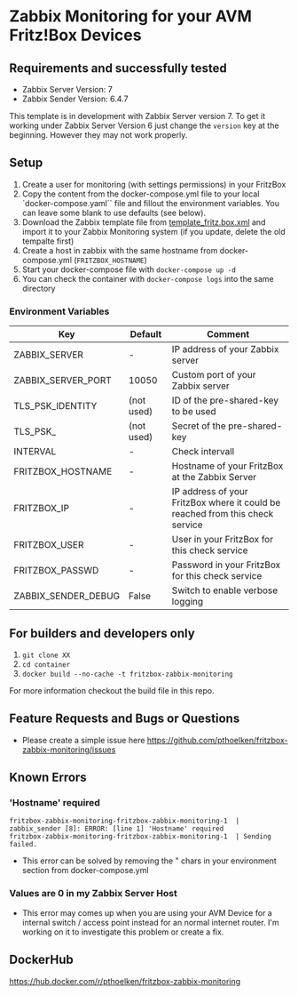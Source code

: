 # Zabbix Monitoring for your AVM Fritz!Box Devices
## Requirements and successfully tested
- Zabbix Server Version: 7
- Zabbix Sender Version: 6.4.7

This template is in development with Zabbix Server version 7. To get it working under Zabbix Server Version 6 just change the `version` key at the beginning. However they may not work properly.

## Setup
1. Create a user for monitoring (with settings permissions) in your FritzBox
1. Copy the content from the docker-compose.yml file to your local `docker-compose.yaml`` file and fillout the environment variables. You can leave some blank to use defaults (see below).
1. Download the Zabbix template file from [template_fritz.box.xml](https://github.com/pthoelken/fritzbox-zabbix-monitoring/blob/master/templates) and import it to your Zabbix Monitoring system (if you update, delete the old tempalte first)
1. Create a host in zabbix with the same hostname from docker-compose.yml (```FRITZBOX_HOSTNAME```)
1. Start your docker-compose file with ```docker-compose up -d```
1. You can check the container with ```docker-compose logs``` into the same directory

### Environment Variables

|  Key  |  Default  |  Comment  |
| ----- | --------- | --------- |
|  ZABBIX_SERVER  |  -  |  IP address of your Zabbix server  |
|  ZABBIX_SERVER_PORT  |  10050  |  Custom port of your Zabbix server  |
|  TLS_PSK_IDENTITY  |  (not used)  |  ID of the pre-shared-key to be used  |
|  TLS_PSK_  |  (not used)  |  Secret of the pre-shared-key  |
|  INTERVAL  |  -  |  Check intervall  |
|  FRITZBOX_HOSTNAME  |  -  |  Hostname of your FritzBox at the Zabbix Server  |
|  FRITZBOX_IP  |  -  |  IP address of your FritzBox where it could be reached from this check service  |
|  FRITZBOX_USER  |  -  |  User in your FritzBox for this check service  |
|  FRITZBOX_PASSWD  |  -  |  Password in your FritzBox for this check service  |
|  ZABBIX_SENDER_DEBUG  |  False  |  Switch to enable verbose logging  |

## For builders and developers only
1. ```git clone XX```
2. ```cd container```
3. ```docker build --no-cache -t fritzbox-zabbix-monitoring```

For more information checkout the build file in this repo.

## Feature Requests and Bugs or Questions
- Please create a simple issue here https://github.com/pthoelken/fritzbox-zabbix-monitoring/issues

## Known Errors
### 'Hostname' required
```
fritzbox-zabbix-monitoring-fritzbox-zabbix-monitoring-1  | zabbix_sender [8]: ERROR: [line 1] 'Hostname' required
fritzbox-zabbix-monitoring-fritzbox-zabbix-monitoring-1  | Sending failed.
```
- This error can be solved by removing the " chars in your environment section from docker-compose.yml

### Values are 0 in my Zabbix Server Host
- This error may comes up when you are using your AVM Device for a internal switch / access point instead for an normal internet router. I'm working on it to investigate this problem or create a fix. 

## DockerHub
https://hub.docker.com/r/pthoelken/fritzbox-zabbix-monitoring

